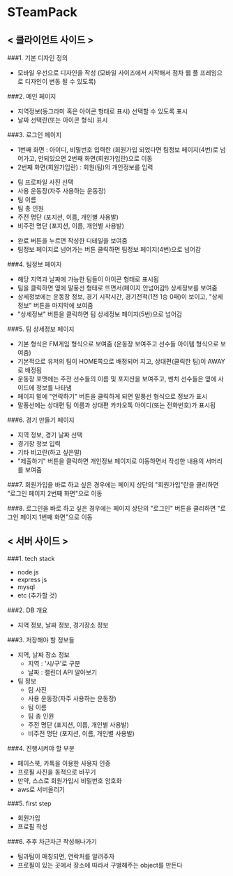 # STeamPack
## < 클라이언트 사이드 >

###1. 기본 디자인 정의
 * 모바일 우선으로 디자인을 작성 (모바일 사이즈에서 시작해서 점차 웹 풀 프레임으로 디자인이 변동 될 수 있도록)

###2. 메인 페이지
 * 지역정보(동그라미 혹은 아이콘 형태로 표시) 선택할 수 있도록 표시
 * 날짜 선택란(또는 아이콘 형식) 표시

###3. 로그인 페이지
 * 1번째 화면 : 아이디, 비밀번호 입력란 (회원가입 되었다면 팀정보 페이지(4번)로 넘어가고, 안되있으면 2번째 화면(회원가입란)으로 이동
 * 2번째 화면(회원가입란) : 회원(팀)의 개인정보를 입력
  - 팀 프로파일 사진 선택
  - 사용 운동장(자주 사용하는 운동장)
  - 팀 이름
  - 팀 총 인원
  - 주전 명단 (포지션, 이름, 개인별 사용발)
  - 비주전 명단 (포지션, 이름, 개인별 사용발)
 * 완료 버튼을 누르면 작성한 디테일을 보여줌
 * 팀정보 페이지로 넘어가는 버튼 클릭하면 팀정보 페이지(4번)으로 넘어감

###4. 팀정보 페이지
 * 해당 지역과 날짜에 가능한 팀들이 아이콘 형태로 표시됨
 * 팀을 클릭하면 옆에 말풍선 형태로 뜨면서(페이지 안넘어감!) 상세정보를 보여줌
 * 상세정보에는 운동장 정보, 경기 시작시간, 경기전적(1전 1승 0패)이 보이고, "상세정보" 버튼을 마지막에 보여줌
 * "상세정보" 버튼을 클릭하면 팀 상세정보 페이지(5번)으로 넘어감

###5. 팀 상세정보 페이지
 * 기본 형식은 FM게임 형식으로 보여줌 (운동장 보여주고 선수들 아이템 형식으로 보여줌)
 * 기본적으로 유저의 팀이 HOME쪽으로 배정되어 지고, 상대편(클릭한 팀)이 AWAY로 배정됨
 * 운동장 포맷에는 주전 선수들의 이름 및 포지션을 보여주고, 벤치 선수들은 옆에 사이드에 정보를 나타냄
 * 페이지 밑에 "연락하기" 버튼을 클릭하게 되면 말풍선 형식으로 정보가 표시
 * 말풍선에는 상대편 팀 이름과 상대편 카카오톡 아이디(또는 전화번호)가 표시됨

###6. 경기 만들기 페이지
 * 지역 정보, 경기 날짜 선택
 * 경기장 정보 입력
 * 기타 비고란(하고 싶은말)
 * "제출하기" 버튼을 클릭하면 개인정보 페이지로 이동하면서 작성한 내용의 서머리를 보여줌

###7. 회원가입을 바로 하고 싶은 경우에는 페이지 상단의 "회원가입"란을 클리하면 "로그인 페이지 2번째 화면"으로 이동

###8. 로그인을 바로 하고 싶은 경우에는 페이지 상단의 "로그인" 버튼을 클리하면 "로그인 페이지 1번째 화면"으로 이동


##

## < 서버 사이드 >

###1. tech stack
* node js
* express js
* mysql
* etc (추가할 것)

###2. DB 개요
* 지역 정보, 날짜 정보, 경기장소 정보

###3. 저장해야 할 정보들
* 지역, 날짜 장소 정보
  - 지역 : '시/구'로 구분
  - 날짜 : 캘린더 API 알아보기
* 팀 정보
  - 팀 사진
  - 사용 운동장(자주 사용하는 운동장)
  - 팀 이름
  - 팀 총 인원
  - 주전 명단 (포지션, 이름, 개인별 사용발)
  - 비주전 명단 (포지션, 이름, 개인별 사용발)

###4. 진행시켜야 할 부분
* 페이스북, 카톡을 이용한 사용자 인증
* 프로필 사진을 동적으로 바꾸기
* 만약, 스스로 회원가입시 비밀번호 암호화
* aws로 서버올리기

###5. first step
* 회원가입
* 프로필 작성

###6. 추후 차근차근 작성해나가기
* 팀과팀이 매칭되면, 연락처를 알려주자
* 프로필이 있는 곳에서 장소에 따라서 구별해주는 object를 만든다
